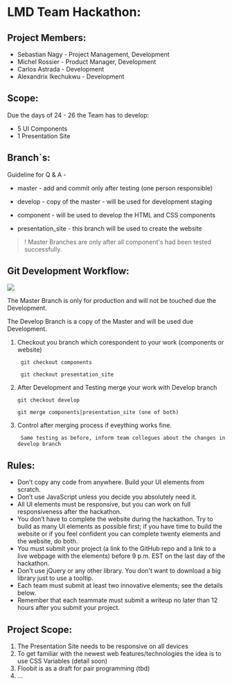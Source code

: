 # LMD Team Hackathon:
## Project Members:
* Sebastian Nagy - Project Management, Development
* Michel Rossier - Product Manager, Development
* Carlos Astrada - Development
* Alexandrix Ikechukwu - Development

## Scope:
Due the days of 24 - 26 the Team has to develop:

* 5 UI Components
* 1 Presentation Site

## Branch`s:

Guideline for Q & A -

* master - add and commit only after testing (one person responsible)
* develop - copy of the master - will be used for development staging

* component -  will be used to develop the HTML  and CSS components
* presentation_site - this branch will be used to create the website

> ! Master Branches are only after all component's had been tested successfully.

## Git Development Workflow:

![](http://i.imgur.com/fi7Nqeq.jpg)

The Master Branch is only for production and will not be touched due the Development.

The Develop Branch is a copy of the Master and will be used due Development.

1. Checkout you branch which corespondent to your work (components or website)
    
        git checkout components

        git checkout presentation_site
        
2. After Development and Testing  merge your work with Develop branch
       
       git checkout develop
       
       git merge components|presentation_site (one of both)
       
3. Control after merging process if eveything works fine.
        
        Same testing as before, inform team collegues about the changes in develop branch



## Rules:

* Don’t copy any code from anywhere. Build your UI elements from scratch.
* Don’t use JavaScript unless you decide you absolutely need it.
* All UI elements must be responsive, but you can work on full responsiveness after the hackathon.
* You don’t have to complete the website during the hackathon. Try to build as many UI elements as possible first; if you have time to build the website or if you feel confident you can complete twenty elements and the website, do both.
* You must submit your project (a link to the GitHub repo and a link to a live webpage with the elements) before 9 p.m. EST on the last day of the hackathon.
* Don't use jQuery or any other library. You don't want to download a big library just to use a tooltip.
* Each team must submit at least two innovative elements; see the details below.
* Remember that each teammate must submit a writeup no later than 12 hours after you submit your project.

## Project Scope:

1. The Presentation Site needs to be responsive on all devices
2. To get familiar with the newest web features/technologies the idea is to use CSS Variables (detail soon)
3. Floobit is as a draft for pair programming (tbd)
4. ...

